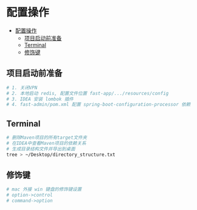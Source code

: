 # 配置操作

- [配置操作](#配置操作)
  - [项目启动前准备](#项目启动前准备)
  - [Terminal](#terminal)
  - [修饰键](#修饰键)

## 项目启动前准备

```bash
# 1. 关闭VPN
# 2. 本地启动 redis, 配置文件位置 fast-app/.../resources/config
# 3. IDEA 安装 lombok 插件
# 4. fast-admin/pom.xml 配置 spring-boot-configuration-processor 依赖
```

## Terminal

```bash
# 删除Maven项目的所有target文件夹
# 在IDEA中查看Maven项目的依赖关系
# 生成目录结构文件并导出到桌面
tree > ~/Desktop/directory_structure.txt
```

## 修饰键

```bash
# mac 外接 win 键盘的修饰键设置
# option->control
# command->option
```
